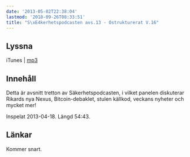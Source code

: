 ```yaml
---
date: '2013-05-02T22:38:04'
lastmod: '2018-09-26T08:33:51'
title: "S\xE4kerhetspodcasten avs.13 - Ostrukturerat V.16"
---
```

## Lyssna

iTunes \| [mp3](http://traffic.libsyn.com/sakerhetspodcasten/Sakpodcasten13ostrukt.mp3) 

## Innehåll

Detta är avsnitt tretton av Säkerhetspodcasten, i vilket panelen diskuterar Rikards
nya Nexus, Bitcoin-debaklet, stulen källkod, veckans nyheter och mycket mer!

Inspelat 2013-04-18. Längd 54:43.

## Länkar

Kommer snart.
